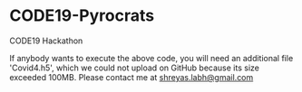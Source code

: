 # CODE19-Pyrocrats
CODE19 Hackathon

If anybody wants to execute the above code, you will need an additional file 'Covid4.h5', which we could not upload on GitHub because its size exceeded 100MB. Please contact me at shreyas.labh@gmail.com
